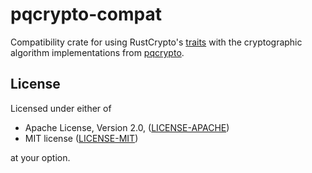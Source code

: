 # pqcrypto-compat

Compatibility crate for using RustCrypto's [traits](https://github.com/RustCrypto/traits) with the cryptographic algorithm implementations from [pqcrypto](https://github.com/rustpq/pqcrypto/).

License
-------

Licensed under either of

 * Apache License, Version 2.0, ([LICENSE-APACHE](LICENSE-APACHE))
 * MIT license ([LICENSE-MIT](LICENSE-MIT))

at your option.
